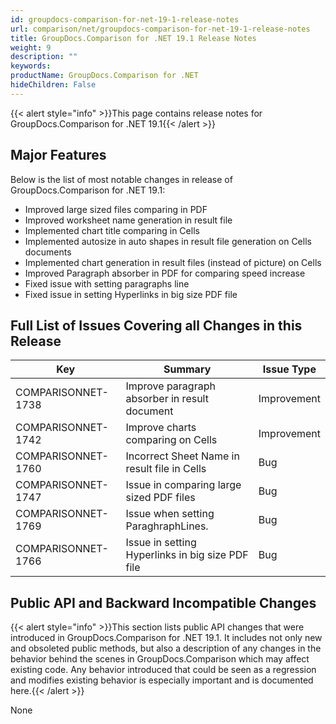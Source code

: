 ```yaml
---
id: groupdocs-comparison-for-net-19-1-release-notes
url: comparison/net/groupdocs-comparison-for-net-19-1-release-notes
title: GroupDocs.Comparison for .NET 19.1 Release Notes
weight: 9
description: ""
keywords: 
productName: GroupDocs.Comparison for .NET
hideChildren: False
---
```

{{< alert style="info" >}}This page contains release notes for GroupDocs.Comparison for .NET 19.1{{< /alert >}}

## Major Features

Below is the list of most notable changes in release of GroupDocs.Comparison for .NET 19.1:

*   Improved large sized files comparing in PDF
*   Improved worksheet name generation in result file
*   Implemented chart title comparing in Cells
*   Implemented autosize in auto shapes in result file generation on Cells documents
*   Implemented chart generation in result files (instead of picture) on Cells
*   Improved Paragraph absorber in PDF for comparing speed increase
*   Fixed issue with setting paragraphs line
*   Fixed issue in setting Hyperlinks in big size PDF file

## Full List of Issues Covering all Changes in this Release

| Key | Summary | Issue Type |
| --- | --- | --- |
| COMPARISONNET-1738 | Improve paragraph absorber in result document | Improvement |
| COMPARISONNET-1742 | Improve charts comparing on Cells | Improvement |
| COMPARISONNET-1760 | Incorrect Sheet Name in result file in Cells | Bug |
| COMPARISONNET-1747 | Issue in comparing large sized PDF files | Bug |
| COMPARISONNET-1769 | Issue when setting ParaghraphLines. | Bug |
| COMPARISONNET-1766 | Issue in setting Hyperlinks in big size PDF file | Bug |

## Public API and Backward Incompatible Changes

{{< alert style="info" >}}This section lists public API changes that were introduced in GroupDocs.Comparison for .NET 19.1. It includes not only new and obsoleted public methods, but also a description of any changes in the behavior behind the scenes in GroupDocs.Comparison which may affect existing code. Any behavior introduced that could be seen as a regression and modifies existing behavior is especially important and is documented here.{{< /alert >}}

None
